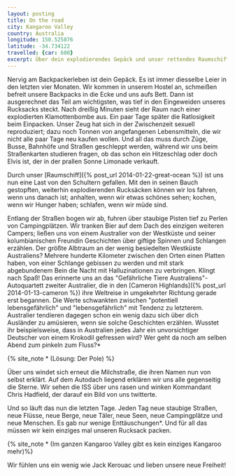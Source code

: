 ```yaml
---
layout: posting
title: On the road
city: Kangaroo Valley
country: Australia
longitude: 150.525876
latitude: -34.734122
travelled: {car: 600}
excerpt: Über dein explodierendes Gepäck und unser rettendes Raumschiff, als auch halluzinierende Schlangen und die ISS.
---
```


Nervig am Backpackerleben ist dein Gepäck. Es ist immer diesselbe Leier in den letzten vier Monaten. Wir kommen in unserem Hostel an, schmeißen befreit unsere Backpacks in die Ecke und uns aufs Bett. Dann ist ausgerechnet das Teil am wichtigsten, was tief in den Eingeweiden unseres Rucksacks steckt. Nach dreißig Minuten sieht der Raum nach einer explodierten Klamottenbombe aus. Ein paar Tage später die Ratlosigkeit beim Einpacken. Unser Zeug hat sich in der Zwischenzeit sexuell reproduziert; dazu noch Tonnen von angefangenen Lebensmitteln, die wir nicht alle paar Tage neu kaufen wollen. Und all das muss durch Züge, Busse, Bahnhöfe und Straßen geschleppt werden, während wir uns beim Straßenkarten studieren fragen, ob das schon ein Hitzeschlag oder doch Elvis ist, der in der prallen Sonne Limonade verkauft.

Durch unser [Raumschiff]({% post_url 2014-01-22-great-ocean %}) ist uns nun eine Last von den Schultern gefallen. Mit den in seinen Bauch gestopften, weiterhin explodierenden Rucksäcken können wir los fahren, wenn uns danach ist; anhalten, wenn wir etwas schönes sehen; kochen, wenn wir Hunger haben; schlafen, wenn wir müde sind. 

<!-- images -->

Entlang der Straßen bogen wir ab, fuhren über staubige Pisten tief zu Perlen von Campingplätzen. Wir tranken Bier auf dem Dach des einzigen weiteren Campers; ließen uns von einem Australier von der Westküste und seiner kolumbianischen Freundin Geschichten über giftige Spinnen und Schlangen erzählen. Der größte Albtraum an der wenig besiedelten Westküste Australiens? Mehrere hunderte Kilometer zwischen den Orten einen Platten haben, von einer Schlange gebissen zu werden und mit stark abgebundenem Bein die Nacht mit Halluzinationen zu verbringen. Klingt nach Spaß! Das erinnerte uns an das "Gefährliche Tiere Australiens"-Autoquartett zweiter Australier, die in den [Cameron Highlands]({% post_url 2014-01-13-cameron %}) ihre Weltreise in umgekehrter Richtung gerade erst begannen. Die Werte schwankten zwischen "potentiell lebensgefährlich" und "lebensgefährlich" mit Tendenz zu letzterem. Australier tendieren dagegen schon ein wenig dazu sich über dich Ausländer zu amüsieren, wenn sie solche Geschichten erzählen. Wusstet ihr beispielsweise, dass in Australien jedes Jahr ein unvorsichtiger Deutscher von einem Krokodil gefressen wird? Wer geht da noch am selben Abend zum pinkeln zum Fluss?\* 

{% site_note * (Lösung: Der Pole) %}

Über uns windet sich erneut die Milchstraße, die ihren Namen nun von selbst erklärt. Auf dem Autodach liegend erklären wir uns alle gegenseitig die Sterne. Wir sehen die ISS über uns rasen und winken Kommandant Chris Hadfield, der darauf ein Bild von uns twitterte.

Und so läuft das nun die letzten Tage. Jeden Tag neue staubige Straßen, neue Flüsse, neue Berge, neue Täler, neue Seen, neue Campingplätze und neue Menschen. Es gab nur wenige Enttäuschungen\*. Und für all das müssen wir kein einziges mal unseren Rucksack packen.

{% site_note * (Im ganzen Kangaroo Valley gibt es kein einziges Kangaroo mehr)%}

Wir fühlen uns ein wenig wie Jack Kerouac und lieben unsere neue Freiheit!

